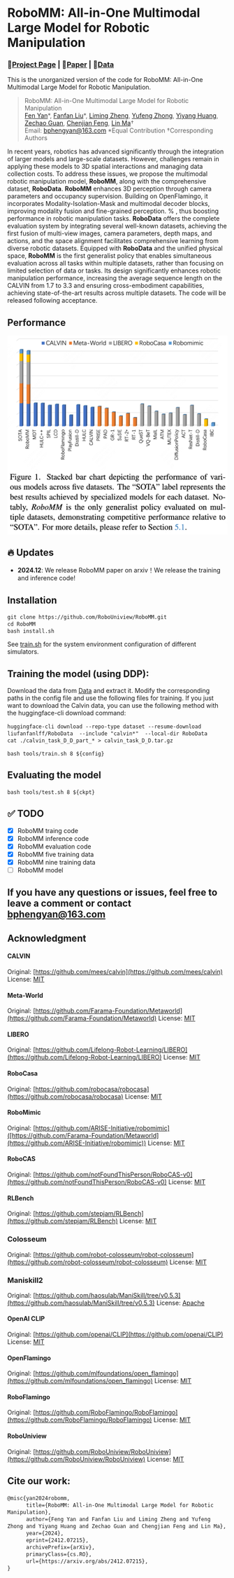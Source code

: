 # RoboMM: All-in-One Multimodal Large Model for Robotic Manipulation
### 🚩[Project Page](https://robouniview.github.io/RoboMM.github.io/) | 📑[Paper](https://arxiv.org/pdf/2412.07215v1) | 🤗[Data](https://huggingface.co/datasets/liufanfanlff/RoboData)


This is the unorganized version of the code for RoboMM: All-in-One Multimodal Large Model for Robotic Manipulation.

> RoboMM: All-in-One Multimodal Large Model for Robotic Manipulation <br>
> [Fen Yan](https://scholar.google.com.hk/citations?user=gO4divAAAAAJ&hl=zh-CN&oi=sra)\*, [Fanfan Liu](https://scholar.google.com/citations?user=LPaXZEUAAAAJ&hl=en)\*, [Liming Zheng](), [Yufeng Zhong](), [Yiyang Huang](), [Zechao Guan](), [Chenjian Feng](https://fcjian.github.io/), [Lin Ma](http://forestlinma.com/)† <br>
> Email: [bphengyan@163.com](bphengyan@163.com)
> *Equal Contribution   †Corresponding Authors

In recent years, robotics has advanced significantly through the integration of larger models and large-scale datasets. However, challenges remain in applying these models to 3D spatial interactions and managing data collection costs. To address these issues, we propose the multimodal robotic manipulation model, **RoboMM**, along with the comprehensive dataset, **RoboData**.
**RoboMM** enhances 3D perception through camera parameters and occupancy supervision. Building on OpenFlamingo, it incorporates Modality-Isolation-Mask and multimodal decoder blocks, improving modality fusion and fine-grained perception. % , thus boosting performance in robotic manipulation tasks.
**RoboData** offers the complete evaluation system by integrating several well-known datasets, achieving the first fusion of multi-view images, camera parameters, depth maps, and actions, and the space alignment facilitates comprehensive learning from diverse robotic datasets.
Equipped with **RoboData** and the unified physical space, **RoboMM** is the first generalist policy that enables simultaneous evaluation across all tasks within multiple datasets, rather than focusing on limited selection of data or tasks.
Its design significantly enhances robotic manipulation performance, increasing the average sequence length on the CALVIN from 1.7 to 3.3 and ensuring cross-embodiment capabilities, achieving state-of-the-art results across multiple datasets. The code will be released following acceptance.


## Performance
<div style="background-color: white; display: inline-block;">
  <img src="assert/results.jpg" alt="Results" />
</div>

## :fire: Updates
- **2024.12**: We release RoboMM paper on arxiv！We release the training and inference code!

## Installation
```
git clone https://github.com/RoboUniview/RoboMM.git
cd RoboMM
bash install.sh
```
See [train.sh](https://github.com/RoboUniview/RoboMM/blob/main/tools/train.sh) for the system environment configuration of different simulators.

## Training the model (using DDP):
Download the data from [Data](https://huggingface.co/datasets/liufanfanlff/RoboData) and extract it. Modify the corresponding paths in the config file and use the following files for training. If you just want to download the Calvin data, you can use the following method with the huggingface-cli download command: 
```
huggingface-cli download --repo-type dataset --resume-download liufanfanlff/RoboData  --include "calvin*"  --local-dir RoboData
cat ./calvin_task_D_D_part_* > calvin_task_D_D.tar.gz
```
```
bash tools/train.sh 8 ${config}

```

## Evaluating the model
```
bash tools/test.sh 8 ${ckpt}
```

## :white_check_mark: TODO
- [x] RoboMM traing code
- [x] RoboMM inference code
- [x] RoboMM evaluation code
- [x] RoboMM five training data
- [X] RoboMM nine training data
- [ ] RoboMM model

## If you have any questions or issues, feel free to leave a comment or contact [bphengyan@163.com](bphengyan@163.com)

## Acknowledgment

#### CALVIN
Original:  [https://github.com/mees/calvin](https://github.com/mees/calvin)
License: [MIT](https://github.com/mees/calvin/blob/main/LICENSE)

#### Meta-World 
Original: [https://github.com/Farama-Foundation/Metaworld](https://github.com/Farama-Foundation/Metaworld)
License: [MIT](https://github.com/Farama-Foundation/Metaworld/blob/master/LICENSE)

#### LIBERO
Original: [https://github.com/Lifelong-Robot-Learning/LIBERO](https://github.com/Lifelong-Robot-Learning/LIBERO)
License: [MIT](https://github.com/Lifelong-Robot-Learning/LIBERO/blob/master/LICENSE)

#### RoboCasa
Original: [https://github.com/robocasa/robocasa](https://github.com/robocasa/robocasa)
License: [MIT](https://github.com/robocasa/robocasa/blob/main/LICENSE)

#### RoboMimic
Original: [https://github.com/ARISE-Initiative/robomimic]([https://github.com/Farama-Foundation/Metaworld](https://github.com/ARISE-Initiative/robomimic))
License: [MIT](https://github.com/ARISE-Initiative/robomimic/blob/master/LICENSE)

#### RoboCAS
Original: [https://github.com/notFoundThisPerson/RoboCAS-v0](https://github.com/notFoundThisPerson/RoboCAS-v0)
License: [MIT](https://github.com/notFoundThisPerson/RoboCAS-v0/blob/main/LICENSE)

#### RLBench
Original: [https://github.com/stepjam/RLBench](https://github.com/stepjam/RLBench)
License: [MIT](https://github.com/stepjam/RLBench/blob/master/LICENSE)

### Colosseum
Original: [https://github.com/robot-colosseum/robot-colosseum](https://github.com/robot-colosseum/robot-colosseum)
License: [MIT](https://github.com/stepjam/RLBench/blob/master/LICENSE)

### Maniskill2
Original: [https://github.com/haosulab/ManiSkill/tree/v0.5.3](https://github.com/haosulab/ManiSkill/tree/v0.5.3)
License: [Apache](https://github.com/haosulab/ManiSkill/blob/v0.5.3/LICENSE)


#### OpenAI CLIP
Original: [https://github.com/openai/CLIP](https://github.com/openai/CLIP)
License: [MIT](https://github.com/openai/CLIP/blob/main/LICENSE)

#### OpenFlamingo
Original: [https://github.com/mlfoundations/open_flamingo](https://github.com/mlfoundations/open_flamingo)
License: [MIT](https://github.com/mlfoundations/open_flamingo/blob/main/LICENSE)

#### RoboFlamingo
Original: [https://github.com/RoboFlamingo/RoboFlamingo](https://github.com/RoboFlamingo/RoboFlamingo)
License: [MIT](https://github.com/RoboFlamingo/RoboFlamingo/blob/main/LICENSE)

#### RoboUniview
Original: [https://github.com/RoboUniview/RoboUniview](https://github.com/RoboUniview/RoboUniview)
License: [MIT](https://github.com/RoboFlamingo/RoboFlamingo/blob/main/LICENSE)

## Cite our work:
```
@misc{yan2024robomm,
      title={RoboMM: All-in-One Multimodal Large Model for Robotic Manipulation}, 
      author={Feng Yan and Fanfan Liu and Liming Zheng and Yufeng Zhong and Yiyang Huang and Zechao Guan and Chengjian Feng and Lin Ma},
      year={2024},
      eprint={2412.07215},
      archivePrefix={arXiv},
      primaryClass={cs.RO},
      url={https://arxiv.org/abs/2412.07215}, 
}
```
